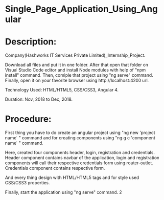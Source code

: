# Single_Page_Application_Using_Angular
# Description:

Company(Hashworks IT Services Private Limited)_Internship_Project.

Download all files and put it in one folder. After that open that folder on Visual Studio Code editor and install Node modules with help of "npm install" command. Then, comiple that project using "ng serve" command. Finally, open it on your favorite browser using http://localhost:4200 url.

Technology Used: HTML/HTML5, CSS/CSS3, Angular 4.

Duration: Nov, 2018 to Dec, 2018.

# Procedure:

First thing you have to do create an angular project using "ng new 'project name' " command and for creating components using "ng g c 'component name' " command. 

Here, created four components header, login, registration and credentials. Header component contains navbar of the application, login and registration components will call their respective credentials form using router-outlet. Credentials component contains respective form.

And every thing design with HTML/HTML5 tags and for style used CSS/CSS3 properties.

Finally, start the application using "ng serve" command.
2
